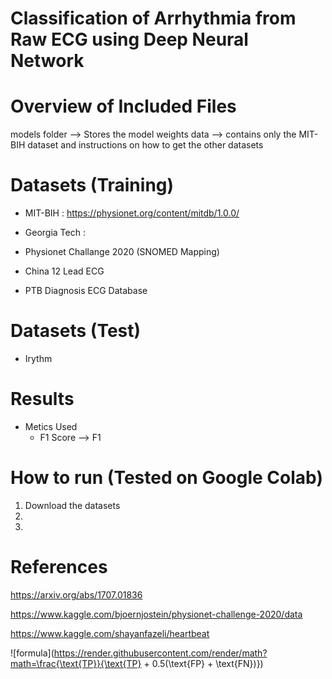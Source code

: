 # Classification of Arrhythmia from Raw ECG using Deep Neural Network

# Overview of Included Files

models folder --> Stores the model weights
data --> contains only the MIT-BIH dataset and instructions on how to get the other datasets


# Datasets (Training)
  - MIT-BIH : https://physionet.org/content/mitdb/1.0.0/
  
  - Georgia Tech : 
  
  - Physionet Challange 2020 (SNOMED Mapping)
  
  - China 12 Lead ECG

  - PTB Diagnosis ECG Database

# Datasets (Test)
- Irythm 

# Results
  - Metics Used
    - F1 Score --> F1 

# How to run (Tested on Google Colab)

1. Download the datasets
2. 
3. 


# References


https://arxiv.org/abs/1707.01836

https://www.kaggle.com/bjoernjostein/physionet-challenge-2020/data

https://www.kaggle.com/shayanfazeli/heartbeat


![formula](https://render.githubusercontent.com/render/math?math=\frac{\text{TP}}{\text{TP} + 0.5(\text{FP} + \text{FN})})
